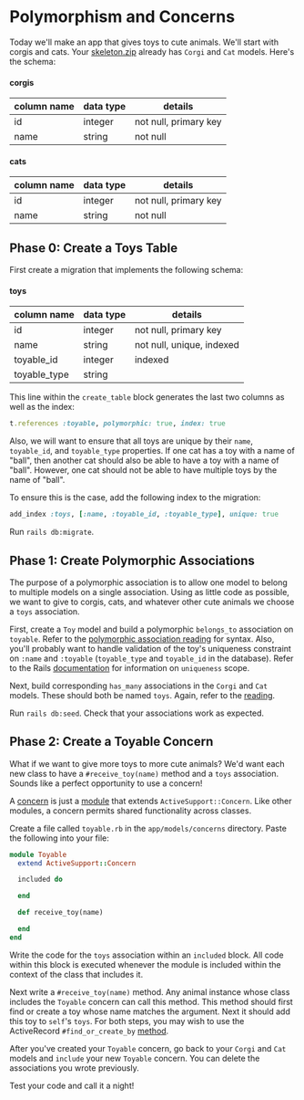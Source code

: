 # Polymorphism and Concerns

Today we'll make an app that gives toys to cute animals. We'll start with corgis and cats. Your [skeleton.zip](skeleton.zip) already has `Corgi` and `Cat` models. Here's the schema:

#### corgis
column name | data type | details
------------|-----------|-----------------------
id          | integer   | not null, primary key
name        | string    | not null

#### cats
column name | data type | details
------------|-----------|-----------------------
id          | integer   | not null, primary key
name        | string    | not null

## Phase 0: Create a Toys Table

First create a migration that implements the following schema:

#### toys
column name | data type | details
------------|-----------|-----------------------
id          | integer   | not null, primary key
name        | string    | not null, unique, indexed
toyable_id  | integer   | indexed
toyable_type| string    |

This line within the `create_table` block generates the last two columns as well as the index:
```ruby
t.references :toyable, polymorphic: true, index: true
```

Also, we will want to ensure that all toys are unique by their
`name`, `toyable_id`, and `toyable_type` properties. If one cat
has a toy with a name of "ball", then another cat should also be
able to have a toy with a name of "ball". However, one cat
should not be able to have multiple toys by the name of "ball".

To ensure this is the case, add the following index to the
migration:

```ruby
add_index :toys, [:name, :toyable_id, :toyable_type], unique: true
```

Run `rails db:migrate`.

## Phase 1: Create Polymorphic Associations

The purpose of a polymorphic association is to allow one model to belong to multiple models on a single association. Using as little code as possible, we want to give to corgis, cats, and whatever other cute animals we choose a `toys` association.

First, create a `Toy` model and build a polymorphic `belongs_to` association on `toyable`. Refer to the [polymorphic association reading](http://guides.rubyonrails.org/association_basics.html#polymorphic-associations) for syntax. Also, you'll probably want to handle validation of the toy's uniqueness constraint on
`:name` and `:toyable` (`toyable_type` and `toyable_id` in the database). Refer to the Rails [documentation](http://guides.rubyonrails.org/active_record_validations.html#uniqueness) for information on `uniqueness` scope.

Next, build corresponding `has_many` associations in the `Corgi` and `Cat` models. These should both be named `toys`. Again, refer to the [reading]((http://guides.rubyonrails.org/association_basics.html#polymorphic-associations)).

Run `rails db:seed`. Check that your associations work as expected.

## Phase 2: Create a Toyable Concern

What if we want to give more toys to more cute animals? We'd want each new class to have a `#receive_toy(name)` method and a `toys` association. Sounds like a perfect opportunity to use a concern!

A [concern](https://github.com/appacademy/curriculum/blob/master/rails/readings/concerns.md) is just a [module](https://github.com/appacademy/curriculum/blob/master/ruby/readings/modules.md) that extends `ActiveSupport::Concern`. Like other modules, a concern permits shared functionality across classes.

Create a file called `toyable.rb` in the `app/models/concerns` directory. Paste the following into your file:

```ruby
module Toyable
  extend ActiveSupport::Concern

  included do

  end

  def receive_toy(name)

  end
end
```

Write the code for the `toys` association within an `included` block. All code within this block is executed whenever the module is included within the context of the class that includes it.

Next write a `#receive_toy(name)` method. Any animal instance whose class includes the `Toyable` concern can call this method. This method should first find or create a toy whose name matches the argument. Next it should add this toy to `self`'s `toys`. For both steps, you may wish to use the ActiveRecord `#find_or_create_by` [method](http://apidock.com/rails/v4.2.1/ActiveRecord/Relation/find_or_create_by).

After you've created your `Toyable` concern, go back to your `Corgi` and `Cat` models and `include` your new `Toyable` concern. You can delete the associations you wrote previously.

Test your code and call it a night!
